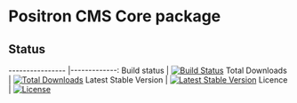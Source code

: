 # Positron CMS Core package

## Status

---------------- |-------------:
Build status | [![Build Status](https://semaphoreci.com/api/v1/positroncms/positron/branches/master/badge.svg)](https://semaphoreci.com/positroncms/positron)
Total Downloads | [![Total Downloads](https://poser.pugx.org/positron/positron/d/total.svg)](https://packagist.org/packages/positron/positron)
Latest Stable Version | [![Latest Stable Version](https://poser.pugx.org/positron/positron/v/stable.svg)](https://packagist.org/packages/positron/positron)
Licence | [![License](https://poser.pugx.org/positron/positron/license.svg)](https://packagist.org/packages/positron/positron)


